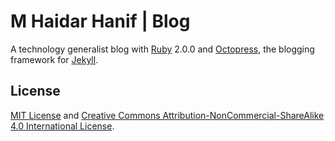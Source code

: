 M Haidar Hanif | Blog
=====================

A technology generalist blog with [Ruby](https://ruby-lang.org) 2.0.0 and [Octopress](http://octopress.org), the blogging framework for [Jekyll](http://jekyllrb.com).

License
-------

[MIT License](http://mhaidarh.mit-license.org) and [Creative Commons Attribution-NonCommercial-ShareAlike 4.0 International License](http://creativecommons.org/licenses/by-nc-sa/4.0/).

